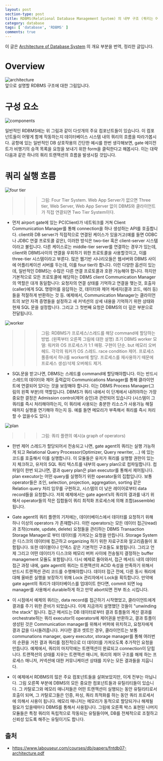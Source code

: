 ```yaml
---
layout: post
section-type: post
title: RDBMS(Relational Database Management System) 의 내부 구조 (쿼리는 어떻게 실행되는가)
category: database
tags: [ 'database', 'RDBMS' ]
comments: true
---
```


이 글은 [Architecture of Database System](https://www.labouseur.com/courses/db/papers/fntdb07-architecture.pdf) 의 개요 부분을 번역, 정리한 글입니다.  

# Overview

![architecture](/images/posts/architecture.png)  
앞으로 설명할 RDBMS 구조에 대한 그림입니다.

# 구성 요소

![components](/images/posts/components.png)  

일반적인 RDBMS에는 위 그림과 같이 다섯개의 주요 컴포넌트들이 있습니다. 이 컴포넌트들이 어떻게 함께 작동하는지 데이터베이스 시스템 내의 쿼리의 흐름을 따라가봅시다. 공항에 있는 일반적인 DB 상호작용의 간단한 예시를 한번 생각해보면, gate 에이전트가 비행기의 승객 목록을 요청을 보내기 위한 form을 클릭한다고 해봅시다. 이는 대략 다음과 같은 하나의 쿼리 트랜잭션의 흐름을 발생시킬 것입니다.

# 쿼리 실행 흐름

![four tier](/images/posts/tier.png)  
>>> 그림: Four Tier System. Web App Server가 없으면 Three tier, Web Server, Web App Server 없이 DBMS와 클라이언트가 직접 연결되면 Two Tier System이다.

- 먼저 airport gate에 있는 PC(Client)가 네트워크를 거쳐 Client Communication Manager를 통해 connection을 하나 생성하는 API를 호출합니다. client와 DB server가 직접적으로 연결된 케이스가 있을거고(예를 들면 ODBC나 JDBC 연결 프로토콜 같은), 이러한 방식은 two-tier 혹은 client-server 시스템이라고 불립니다. 다른 케이스로는 middle-tier server를 연결하는 경우가 있는데, client와 DBMS사이의 연결을 우회하기 위한 프로토콜을 사용할것이고, 이를 three-tier 시스템이라고 부른다. 많은 웹기반 시나리오들은 웹서버와 DBMS 사이에 어플리케이션 서버를 두는데, 이를 four tier라 합니다. 이런 다양한 옵션이 있는데, 일반적인 DBMS는 수많은 다른 연결 프로토콜과 호환 가능해야 합니다. 하지만 기본적으로 모든 프로토콜에 해당하는 DBMS client Communication Manager의 역할은 대개 동일합니다: 
요청자의 연결 상태를 기억하고 연결을 맺는것, 호출자(caller)에게 SQL 명령어를 응답하는 것, 데이터와 제어 메세지(결과 코드, 에러 등)들을 적절하게 반환하는 것 등. 예제에서, Communication Manager는 클라이언트의 보안 자격 증명들을 설정하고 새 커넥션의 상세 내용을 기억하기 위한 상태와 현재 SQL 문을 설정합니다. 그리고 그 첫번째 요청은 DBMS의 더 깊은 부분으로 전달됩니다.

![worker](/images/posts/worker.png)  
>>> 그림: RDBMS가 프로세스/스레드를 해당 command에 할당하는 방법. (왼쪽부터 오른쪽 그림에 대한 설명)
>>> 초기 DBMS worker 모델: 워커와 OS 프로세스가 1:1 매핑. 구현이 단순. but 메모리 오버헤드.
>>> 각각의 워커가 OS 스레드. race condition 제어.
>>> 프로세스 풀중에서 하나를 worker에 할당. 프로세스를 재사용하기 때문에 프로세스 생성/삭제 오버헤드 제거.

- SQL문을 받고나면, DBMS는 스레드를 command에 할당해야합니다. 이는 반드시 스레드의 데이터와 제어 출력값이 Communications Manager를 통해 클라이언트에 연결되어 있다는 것을 보장해야 합니다. 이는 DBMS Process Manager(그림의 왼쪽 부분)의 역할입니다. DBMS가 쿼리 내에서 이 단계에서 내려야하는 가장 중요한 결정은 Admission control(제어 승인)과 관련되어 있습니다 (시스템이 그 쿼리를 즉시 처리해야하는지, 이 쿼리에 사용되는 충분한 리소스가 사용가능 해질 때까지 실행을 연기해야 하는지 등. 예를 들면 메모리가 부족해서 쿼리를 즉시 처리할 수 없을수도 있다.)

![plan](/images/posts/plan.png)  
>>> 그림: 쿼리 플랜의 예시(a graph of operators)

- 한번 제어 스레드가 할당되어서 전송되고 나면, gate agent의 쿼리는 실행 가능하게 되고 Relational Query Processor(Optimizer, Query rewriter, …) 에 있는 코드를 호출해서 이를 실행합니다. 이 모듈들은 유저가 쿼리를 실행할 권한이 있는지 체크하고, 유저의 SQL 쿼리 텍스트를 내부의 query plan으로 컴파일합니다. 컴파일이 한번 되고나면, 결과 query plan은 plan executor를 통해서 제어됩니다. plan executor는 어떤 query를 실행하기 위한 operator들의 집합입니다. 보통 operator들은 조인, selection, projection, aggregation, sorting 같은 Relation query 처리 임무를 구현하고, 시스템의 더 낮은 레이어로부터 data record들을 요청합니다. 저희 예제에서는 gate agent’s의 쿼리의 결과를 내기 위해서  operator들의 작은 집합들이 쿼리 최적화 프로세스에 의해 조합(assemble)됩니다.

- Gate agent의 쿼리 플랜의 기저에는, 데이터베이스에서 데이터를 요청하기 위해 하나 이상의 operators 가 존재합니다. 이런 operators는 모든 데이터 접근(read)과 조작(create, update, delete) 요청들을 관리하는 DBMS Transaction Storage Manager로 부터 데이터를 가져오는 요청을 만듭니다.
Storage System은 디스크의 데이터에 접근하고 organizing 하기 위한 자료구조와 알고리즘들이 포함됩니다. 또한 데이블이나 인덱스 같은 기본적인 구조들도 포함됩니다. 그리고 언제 그리고 어떤 데이터가 디스크와 메모리 버퍼 사이에 전송될지 결정하는 buffer management 모듈도 포함됩니다. 다시 예제로 돌아와서, 접근 메서드 내의 데이터 접근 과정 내에, gate agent의 쿼리는 트랜잭션의 ACID 속성을 만족하기 위해서 반드시 트랜잭션 관리 코드를 수행해야합니다. 데이터 접근 전에, 다른 동시 쿼리에 대해 올바른 실행을 보장하기 위해 Lock 관리자에서 Lock을 획득합니다. 만약에 gate agent의 쿼리가 데이터베이스를 업데이트 한다면, commit 되면 log manager를 사용해서 durable하게 하고 만약 abort되면 전부 취소 시킵니다.

- 이 시점에서 예제의 쿼리는, data record를 접근하기 시작했었고, 클라이언트에게 결과를 주기 위한 준비가 되었습니다. 이제 지금까지 설명했던 것들이 "unwinding the stack” 됩니다. 접근 메서드는 DB 데이터로부터 결과 튜플들의 계산 결과를 orchestrate하는 쿼리 executor의 operators에 제어권을 반환하고, 결과 튜플이 생성된 것은 Communication manager를 위해서 버퍼에 위치하고, 요청자에게 결과 값을 다시돌려줍니다. 커다란 결과 셋트인 경우, 클라이언트는 보통 communations manager, query executor, storage manager를 통해 여러번의 순환을 거친 결과 쿼리를 점진적으로 더 데이터를 가져오도록 추가적인 요청을 만듭니다. 예제에서, 쿼리의 마지막에는 트랜잭션이 완료되고 connection이 닫힙니다. 트랜잭션의 상태를 지우는 트랜잭션 매니저, 쿼리의 제어 구조를 해제 하는 프로세스 매니저, 커넥션에 대한 커뮤니케이션 상태를 지우는 모든 결과들을 지웁니다.

- 이 예제에서 RDBMS의 많은 주요 컴포넌트들을 살펴보았지만, 이게 전부는 아닙니다. 그림 오른쪽 부분에 DBMS의 모든 중요한 컴포넌트들과 유틸리티들이 있습니다. 그 카탈로그와 메모리 매니저들은 어떤 트랜잭션이 실행되는 동안 유틸리티로서 호출이 되며, 그 카탈로그들은 인증, 파싱, 쿼리 최적화를 하는 동안 쿼리 프로세서에 의해서 사용이 됩니다. 메모리 매니저는 메모리가 동적으로 할당되거나 해제될 필요가 있을때마다 DBMS를 통해서 사용됩니다. 그림에 오른쪽 박스 표현된 나머지 모듈들은 특정 쿼리의 독립적으로 작동되는 유틸들이며, DB를 전체적으로 조절하고 신뢰성 있도록 해주는 유틸이기도 합니다. 


## 출처

- https://www.labouseur.com/courses/db/papers/fntdb07-architecture.pdf